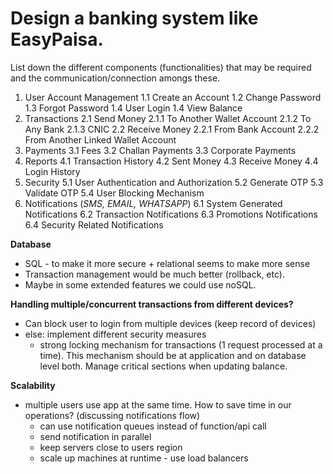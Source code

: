 # Design a banking system like EasyPaisa. 
List down the different components (functionalities) that may be required and the communication/connection amongs these.

1. User Account Management
   1.1 Create an Account
   1.2 Change Password
   1.3 Forgot Password
   1.4 User Login
   1.4 View Balance  
2. Transactions
   2.1 Send Money
     2.1.1 To Another Wallet Account
     2.1.2 To Any Bank
     2.1.3 CNIC
   2.2 Receive Money
     2.2.1 From Bank Account
     2.2.2 From Another Linked Wallet Account
3. Payments
  3.1 Fees
  3.2 Challan Payments
  3.3 Corporate Payments
4. Reports
  4.1 Transaction History
  4.2 Sent Money
  4.3 Receive Money
  4.4 Login History
5. Security
  5.1 User Authentication and Authorization
  5.2 Generate OTP
  5.3 Validate OTP
  5.4 User Blocking Mechanism
6. Notifications (_SMS, EMAIL, WHATSAPP_)
  6.1 System Generated Notifications
  6.2 Transaction Notifications
  6.3 Promotions Notifications
  6.4 Security Related Notifications

**Database**
- SQL - to make it more secure + relational seems to make more sense
- Transaction management would be much better (rollback, etc).
- Maybe in some extended features we could use noSQL.


**Handling multiple/concurrent transactions from different devices?**
- Can block user to login from multiple devices (keep record of devices)
- else: implement different security measures
  - strong locking mechanism for transactions (1 request processed at a time). This mechanism should be at application and on database level both. Manage critical sections when updating balance.

**Scalability**
- multiple users use app at the same time. How to save time in our operations? (discussing notifications flow)
  - can use notification queues instead of function/api call
  - send notification in parallel
  - keep servers close to users region
  - scale up machines at runtime - use load balancers 